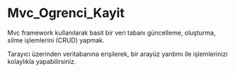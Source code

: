 # Mvc_Ogrenci_Kayit
Mvc framework kullanılarak basit bir veri tabanı güncelleme, oluşturma, silme işlemlerini (CRUD) yapmak.

Tarayıcı üzerinden veritabanına erişilerek, bir arayüz yardımı ile işlemlerinizi kolaylıkla yapabilirsiniz.
